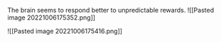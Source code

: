 The brain seems to respond better to unpredictable rewards. 
![[Pasted image 20221006175352.png]]

![[Pasted image 20221006175416.png]]